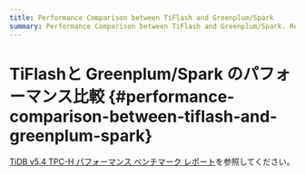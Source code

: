 ```yaml
---
title: Performance Comparison between TiFlash and Greenplum/Spark
summary: Performance Comparison between TiFlash and Greenplum/Spark. Refer to TiDB v5.4 TPC-H performance benchmarking report at the provided link.
---
```


# TiFlashと Greenplum/Spark のパフォーマンス比較 {#performance-comparison-between-tiflash-and-greenplum-spark}

[TiDB v5.4 TPC-H パフォーマンス ベンチマーク レポート](https://docs.pingcap.com/tidb/stable/v5.4-performance-benchmarking-with-tpch)を参照してください。
